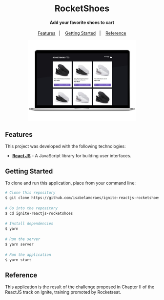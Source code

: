<h1 align="center">
  RocketShoes
</h1>

<h4 align="center">
  Add your favorite shoes to cart
</h4>

<p align="center">
  <a href="#features">Features</a>&nbsp;&nbsp;&nbsp;|&nbsp;&nbsp;&nbsp;
  <a href="#getting-started">Getting Started</a>&nbsp;&nbsp;&nbsp;|&nbsp;&nbsp;&nbsp;
  <a href="#reference">Reference</a>
</p>

<p align="center">
  <img alt="Application Demo" src="https://github.com/isabelamoraes/ignite-reactjs-rocketshoes/blob/master/demo/web.jpg?raw=true" width="70%">
</p>

## Features

This project was developed with the following technologies:

- **[React JS](https://reactjs.org/)** - A JavaScript library for building user interfaces.

## Getting Started

To clone and run this application, place from your command line:

```bash
# Clone this repository
$ git clone https://github.com/isabelamoraes/ignite-reactjs-rocketshoes.git

# Go into the repository
$ cd ignite-reactjs-rocketshoes

# Install dependencies
$ yarn

# Run the server
$ yarn server

# Run the application
$ yarn start

```

## Reference

This application is the result of the challenge proposed in Chapter II of the ReactJS track on Ignite, training promoted by Rocketseat.
